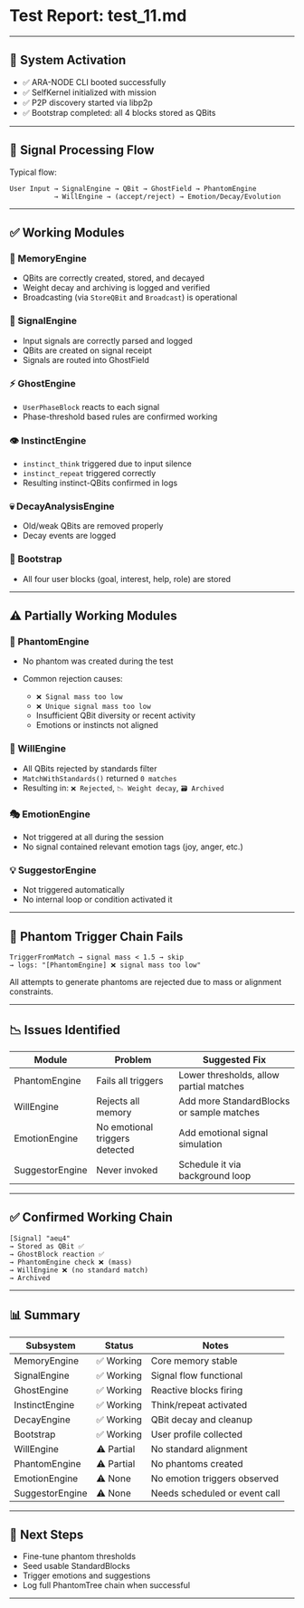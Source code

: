 # Test Report: test\_11.md

---

## 🧠 System Activation

* ✅ ARA-NODE CLI booted successfully
* ✅ SelfKernel initialized with mission
* ✅ P2P discovery started via libp2p
* ✅ Bootstrap completed: all 4 blocks stored as QBits

---

## 🔄 Signal Processing Flow

Typical flow:

```text
User Input → SignalEngine → QBit → GhostField → PhantomEngine
           → WillEngine → (accept/reject) → Emotion/Decay/Evolution
```

---

## ✅ Working Modules

### 💾 MemoryEngine

* QBits are correctly created, stored, and decayed
* Weight decay and archiving is logged and verified
* Broadcasting (via `StoreQBit` and `Broadcast`) is operational

### 📡 SignalEngine

* Input signals are correctly parsed and logged
* QBits are created on signal receipt
* Signals are routed into GhostField

### ⚡ GhostEngine

* `UserPhaseBlock` reacts to each signal
* Phase-threshold based rules are confirmed working

### 👁 InstinctEngine

* `instinct_think` triggered due to input silence
* `instinct_repeat` triggered correctly
* Resulting instinct-QBits confirmed in logs

### 💀 DecayAnalysisEngine

* Old/weak QBits are removed properly
* Decay events are logged

### 🌱 Bootstrap

* All four user blocks (goal, interest, help, role) are stored

---

## ⚠️ Partially Working Modules

### 🔮 PhantomEngine

* No phantom was created during the test
* Common rejection causes:

  * `❌ Signal mass too low`
  * `❌ Unique signal mass too low`
  * Insufficient QBit diversity or recent activity
  * Emotions or instincts not aligned

### 🧠 WillEngine

* All QBits rejected by standards filter
* `MatchWithStandards()` returned `0 matches`
* Resulting in: `❌ Rejected`, `📉 Weight decay`, `🗃 Archived`

### 🎭 EmotionEngine

* Not triggered at all during the session
* No signal contained relevant emotion tags (joy, anger, etc.)

### 💡 SuggestorEngine

* Not triggered automatically
* No internal loop or condition activated it

---

## 🧩 Phantom Trigger Chain Fails

```text
TriggerFromMatch → signal mass < 1.5 → skip
→ logs: "[PhantomEngine] ❌ signal mass too low"
```

All attempts to generate phantoms are rejected due to mass or alignment constraints.

---

## 📉 Issues Identified

| Module          | Problem                        | Suggested Fix                             |
| --------------- | ------------------------------ | ----------------------------------------- |
| PhantomEngine   | Fails all triggers             | Lower thresholds, allow partial matches   |
| WillEngine      | Rejects all memory             | Add more StandardBlocks or sample matches |
| EmotionEngine   | No emotional triggers detected | Add emotional signal simulation           |
| SuggestorEngine | Never invoked                  | Schedule it via background loop           |

---

## ✅ Confirmed Working Chain

```text
[Signal] "аец4"
→ Stored as QBit ✅
→ GhostBlock reaction ✅
→ PhantomEngine check ❌ (mass)
→ WillEngine ❌ (no standard match)
→ Archived
```

---

## 📊 Summary

| Subsystem       | Status     | Notes                         |
| --------------- | ---------- | ----------------------------- |
| MemoryEngine    | ✅ Working  | Core memory stable            |
| SignalEngine    | ✅ Working  | Signal flow functional        |
| GhostEngine     | ✅ Working  | Reactive blocks firing        |
| InstinctEngine  | ✅ Working  | Think/repeat activated        |
| DecayEngine     | ✅ Working  | QBit decay and cleanup        |
| Bootstrap       | ✅ Working  | User profile collected        |
| WillEngine      | ⚠️ Partial | No standard alignment         |
| PhantomEngine   | ⚠️ Partial | No phantoms created           |
| EmotionEngine   | ⚠️ None    | No emotion triggers observed  |
| SuggestorEngine | ⚠️ None    | Needs scheduled or event call |

---

## 🔧 Next Steps

* Fine-tune phantom thresholds
* Seed usable StandardBlocks
* Trigger emotions and suggestions
* Log full PhantomTree chain when successful

---
